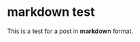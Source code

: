 markdown test
==================

<!-- rss=FALSE -->

This is a test for a post in **markdown** format.
